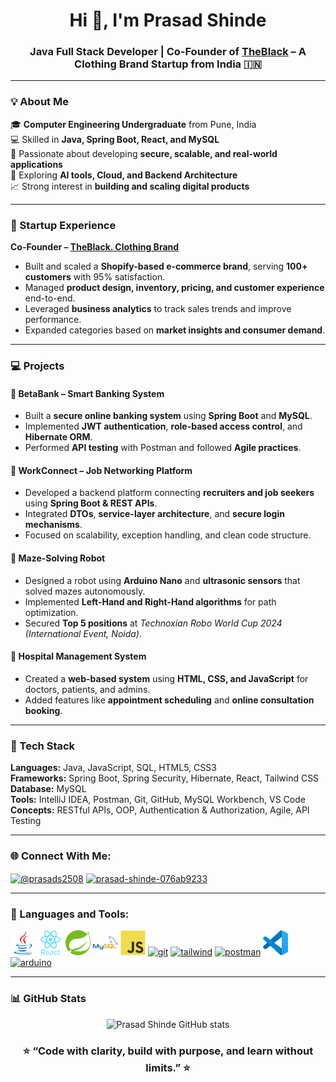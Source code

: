 <h1 align="center">Hi 👋, I'm Prasad Shinde</h1>
<h3 align="center">Java Full Stack Developer | Co-Founder of <a href="https://theblack.co.in/" target="_blank">TheBlack</a> – A Clothing Brand Startup from India 🇮🇳</h3>

---

### 💡 About Me  
🎓 **Computer Engineering Undergraduate** from Pune, India  
💻 Skilled in **Java, Spring Boot, React, and MySQL**  
🚀 Passionate about developing **secure, scalable, and real-world applications**  
🤖 Exploring **AI tools, Cloud, and Backend Architecture**  
📈 Strong interest in **building and scaling digital products**  

---

### 🏢 Startup Experience  
**Co-Founder – [TheBlack. Clothing Brand](https://theblack.co.in/)**  
- Built and scaled a **Shopify-based e-commerce brand**, serving **100+ customers** with 95% satisfaction.  
- Managed **product design, inventory, pricing, and customer experience** end-to-end.  
- Leveraged **business analytics** to track sales trends and improve performance.  
- Expanded categories based on **market insights and consumer demand**.  

---

### 💻 Projects  

#### 🏦 **BetaBank – Smart Banking System**  
- Built a **secure online banking system** using **Spring Boot** and **MySQL**.  
- Implemented **JWT authentication**, **role-based access control**, and **Hibernate ORM**.  
- Performed **API testing** with Postman and followed **Agile practices**.  

#### 💼 **WorkConnect – Job Networking Platform**  
- Developed a backend platform connecting **recruiters and job seekers** using **Spring Boot & REST APIs**.  
- Integrated **DTOs**, **service-layer architecture**, and **secure login mechanisms**.  
- Focused on scalability, exception handling, and clean code structure.  

#### 🤖 **Maze-Solving Robot**  
- Designed a robot using **Arduino Nano** and **ultrasonic sensors** that solved mazes autonomously.  
- Implemented **Left-Hand and Right-Hand algorithms** for path optimization.  
- Secured **Top 5 positions** at *Technoxian Robo World Cup 2024 (International Event, Noida)*.  

#### 🏥 **Hospital Management System**  
- Created a **web-based system** using **HTML, CSS, and JavaScript** for doctors, patients, and admins.  
- Added features like **appointment scheduling** and **online consultation booking**.  

---

### 🧠 Tech Stack  
**Languages:** Java, JavaScript, SQL, HTML5, CSS3  
**Frameworks:** Spring Boot, Spring Security, Hibernate, React, Tailwind CSS  
**Database:** MySQL  
**Tools:** IntelliJ IDEA, Postman, Git, GitHub, MySQL Workbench, VS Code  
**Concepts:** RESTful APIs, OOP, Authentication & Authorization, Agile, API Testing  

---

<h3 align="left">🌐 Connect With Me:</h3>
<p align="left">
<a href="https://twitter.com/@prasads2508" target="blank"><img align="center" src="https://raw.githubusercontent.com/rahuldkjain/github-profile-readme-generator/master/src/images/icons/Social/twitter.svg" alt="@prasads2508" height="30" width="40" /></a>
<a href="https://linkedin.com/in/prasad-shinde-076ab9233" target="blank"><img align="center" src="https://raw.githubusercontent.com/rahuldkjain/github-profile-readme-generator/master/src/images/icons/Social/linked-in-alt.svg" alt="prasad-shinde-076ab9233" height="30" width="40" /></a>
</p>

---

<h3 align="left">🧰 Languages and Tools:</h3>
<p align="left">
<a href="https://www.java.com/" target="_blank" rel="noreferrer"><img src="https://raw.githubusercontent.com/devicons/devicon/master/icons/java/java-original.svg" alt="java" width="40" height="40"/></a>
<a href="https://reactjs.org/" target="_blank" rel="noreferrer"><img src="https://raw.githubusercontent.com/devicons/devicon/master/icons/react/react-original-wordmark.svg" alt="react" width="40" height="40"/></a>
<a href="https://spring.io/projects/spring-boot" target="_blank" rel="noreferrer"><img src="https://raw.githubusercontent.com/devicons/devicon/master/icons/spring/spring-original.svg" alt="spring" width="40" height="40"/></a>
<a href="https://www.mysql.com/" target="_blank" rel="noreferrer"><img src="https://raw.githubusercontent.com/devicons/devicon/master/icons/mysql/mysql-original-wordmark.svg" alt="mysql" width="40" height="40"/></a>
<a href="https://developer.mozilla.org/en-US/docs/Web/JavaScript" target="_blank" rel="noreferrer"><img src="https://raw.githubusercontent.com/devicons/devicon/master/icons/javascript/javascript-original.svg" alt="javascript" width="40" height="40"/></a>
<a href="https://git-scm.com/" target="_blank" rel="noreferrer"><img src="https://www.vectorlogo.zone/logos/git-scm/git-scm-icon.svg" alt="git" width="40" height="40"/></a>
<a href="https://tailwindcss.com/" target="_blank" rel="noreferrer"><img src="https://www.vectorlogo.zone/logos/tailwindcss/tailwindcss-icon.svg" alt="tailwind" width="40" height="40"/></a>
<a href="https://www.postman.com/" target="_blank" rel="noreferrer"><img src="https://www.vectorlogo.zone/logos/getpostman/getpostman-icon.svg" alt="postman" width="40" height="40"/></a>
<a href="https://code.visualstudio.com/" target="_blank" rel="noreferrer"><img src="https://raw.githubusercontent.com/devicons/devicon/master/icons/vscode/vscode-original.svg" alt="vscode" width="40" height="40"/></a>
<a href="https://www.arduino.cc/" target="_blank" rel="noreferrer"><img src="https://cdn.worldvectorlogo.com/logos/arduino-1.svg" alt="arduino" width="40" height="40"/></a>
</p>

---

### 📊 GitHub Stats
<p align="center">
  <img src="https://github-readme-stats.vercel.app/api?username=codewithprasad25&show_icons=true&theme=tokyonight" alt="Prasad Shinde GitHub stats" />

</p>



<h3 align="center">⭐ “Code with clarity, build with purpose, and learn without limits.” ⭐</h3>
